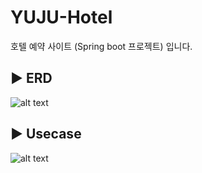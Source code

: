 # YUJU-Hotel
호텔 예약 사이트 (Spring boot 프로젝트) 입니다.

## ▶️ ERD

![alt text](yuju_1.png)

## ▶️ Usecase

![alt text](yuju_1-1.png)